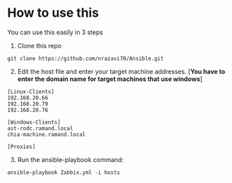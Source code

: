 # How to use this
You can use this easily in 3 steps  
1. Clone this repo
  ```
  git clone https://github.com/nrazavi70/Ansible.git
  ```
2. Edit the host file and enter your target machine addresses. [**You have to enter the domain name for target machines that use windows**]  
  ```
  [Linux-Clients]
  192.168.20.66
  192.168.20.79
  192.168.20.76

  [Windows-Clients]
  ast-rodc.ramand.local
  chia-machine.ramand.local

  [Proxies]

```
3. Run the ansible-playbook command:
  ```
  ansible-playbook Zabbix.yml -i hosts 
  ```
